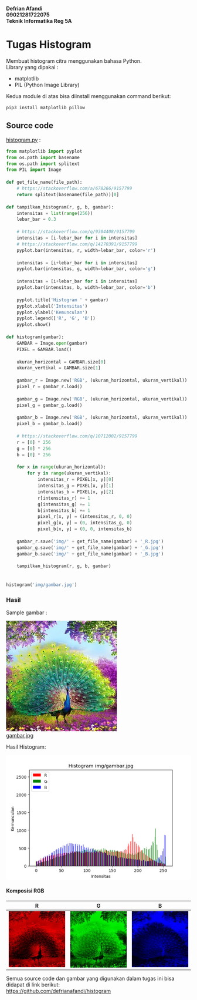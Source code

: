 **Defrian Afandi**  
**09021281722075**  
**Teknik Informatika Reg 5A**

# Tugas Histogram

Membuat histogram citra menggunakan bahasa Python.                               
Library yang dipakai :                                                 
- matplotlib
- PIL (Python Image Library)

Kedua module di atas bisa diinstall menggunakan command berikut:

```
pip3 install matplotlib pillow
```

## Source code

[histogram.py](histogram.py) :
```python
from matplotlib import pyplot
from os.path import basename
from os.path import splitext
from PIL import Image

def get_file_name(file_path):
    # https://stackoverflow.com/a/678266/9157799
    return splitext(basename(file_path))[0]

def tampilkan_histogram(r, g, b, gambar):
    intensitas = list(range(256))
    lebar_bar = 0.3

    # https://stackoverflow.com/q/9304408/9157799
    intensitas = [i-lebar_bar for i in intensitas]
    # https://stackoverflow.com/q/14270391/9157799
    pyplot.bar(intensitas, r, width=lebar_bar, color='r')

    intensitas = [i+lebar_bar for i in intensitas]
    pyplot.bar(intensitas, g, width=lebar_bar, color='g')

    intensitas = [i+lebar_bar for i in intensitas]
    pyplot.bar(intensitas, b, width=lebar_bar, color='b')

    pyplot.title('Histogram ' + gambar)
    pyplot.xlabel('Intensitas')
    pyplot.ylabel('Kemunculan')
    pyplot.legend(['R', 'G', 'B'])
    pyplot.show()

def histogram(gambar):
    GAMBAR = Image.open(gambar)
    PIXEL = GAMBAR.load()

    ukuran_horizontal = GAMBAR.size[0]
    ukuran_vertikal = GAMBAR.size[1]

    gambar_r = Image.new('RGB', (ukuran_horizontal, ukuran_vertikal))
    pixel_r = gambar_r.load()

    gambar_g = Image.new('RGB', (ukuran_horizontal, ukuran_vertikal))
    pixel_g = gambar_g.load()

    gambar_b = Image.new('RGB', (ukuran_horizontal, ukuran_vertikal))
    pixel_b = gambar_b.load()

    # https://stackoverflow.com/q/10712002/9157799
    r = [0] * 256
    g = [0] * 256
    b = [0] * 256

    for x in range(ukuran_horizontal):
        for y in range(ukuran_vertikal):
            intensitas_r = PIXEL[x, y][0]
            intensitas_g = PIXEL[x, y][1]
            intensitas_b = PIXEL[x, y][2]
            r[intensitas_r] += 1
            g[intensitas_g] += 1
            b[intensitas_b] += 1
            pixel_r[x, y] = (intensitas_r, 0, 0)
            pixel_g[x, y] = (0, intensitas_g, 0)
            pixel_b[x, y] = (0, 0, intensitas_b)

    gambar_r.save('img/' + get_file_name(gambar) + '_R.jpg')
    gambar_g.save('img/' + get_file_name(gambar) + '_G.jpg')
    gambar_b.save('img/' + get_file_name(gambar) + '_B.jpg')

    tampilkan_histogram(r, g, b, gambar)


histogram('img/gambar.jpg')
```

### Hasil
Sample gambar :                                                          

![](img/gambar.jpg)                                           
[gambar.jpg](img/gambar.jpg)

Hasil Histogram:                                                     

![](img/histogram.png)

#### Komposisi RGB

R | G | B
--- | - | -
![](img/gambar_R.jpg) | ![](img/gambar_G.jpg) | ![](img/gambar_B.jpg)

Semua source code dan gambar yang digunakan dalam tugas ini bisa didapat di link berikut:                                                   
https://github.com/defrianafandi/histogram